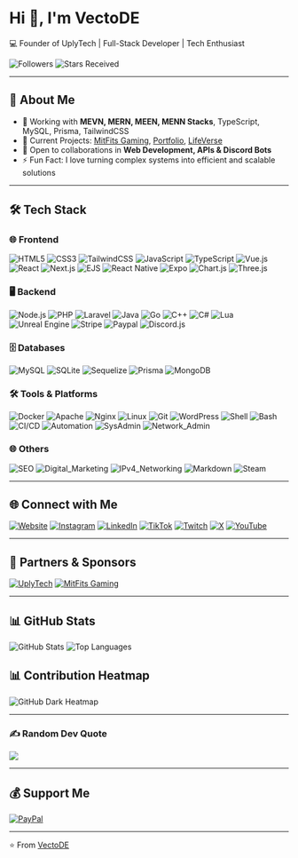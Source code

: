 # Hi 👋, I'm VectoDE

💻 Founder of UplyTech | Full-Stack Developer | Tech Enthusiast

![Followers](https://img.shields.io/github/followers/VectoDE?label=Followers&color=blue) ![Stars Received](https://img.shields.io/github/stars/VectoDE?label=Stars&color=red)

---

## 🚀 About Me
- 🌱 Working with **MEVN, MERN, MEEN, MENN Stacks**, TypeScript, MySQL, Prisma, TailwindCSS  
- 🔭 Current Projects: [MitFits Gaming](https://github.com/Mitfits-Gaming), [Portfolio](https://github.com/VectoDE/Portfolio), [LifeVerse](https://github.com/VectoDE/LifeVerse)  
- 👯 Open to collaborations in **Web Development, APIs & Discord Bots**  
- ⚡ Fun Fact: I love turning complex systems into efficient and scalable solutions  

---

## 🛠️ Tech Stack

### 🌐 Frontend
![HTML5](https://img.shields.io/badge/-HTML5-E34F26?logo=html5&logoColor=white&style=for-the-badge)
![CSS3](https://img.shields.io/badge/-CSS3-1572B6?logo=css3&logoColor=white&style=for-the-badge)
![TailwindCSS](https://img.shields.io/badge/-TailwindCSS-06B6D4?logo=tailwind-css&logoColor=white&style=for-the-badge)
![JavaScript](https://img.shields.io/badge/-JavaScript-F7DF1E?logo=javascript&logoColor=black&style=for-the-badge)
![TypeScript](https://img.shields.io/badge/-TypeScript-3178C6?logo=typescript&logoColor=white&style=for-the-badge)
![Vue.js](https://img.shields.io/badge/-Vue.js-4FC08D?logo=vue.js&logoColor=white&style=for-the-badge)
![React](https://img.shields.io/badge/-React-61DAFB?logo=react&logoColor=black&style=for-the-badge)
![Next.js](https://img.shields.io/badge/-Next.js-000000?logo=next.js&logoColor=white&style=for-the-badge)
![EJS](https://img.shields.io/badge/-EJS-CF4647?logo=EJS&logoColor=white&style=for-the-badge)
![React Native](https://img.shields.io/badge/-React_Native-61DAFB?logo=react&logoColor=black&style=for-the-badge)
![Expo](https://img.shields.io/badge/-Expo-000020?logo=expo&logoColor=white&style=for-the-badge)
![Chart.js](https://img.shields.io/badge/-Chart.js-FF6384?logo=chart.js&logoColor=white&style=for-the-badge)
![Three.js](https://img.shields.io/badge/-Three.js-000000?logo=three.js&logoColor=white&style=for-the-badge)

### 🖥️ Backend
![Node.js](https://img.shields.io/badge/-Node.js-339933?logo=node.js&logoColor=white&style=for-the-badge)
![PHP](https://img.shields.io/badge/-PHP-777BB4?logo=php&logoColor=white&style=for-the-badge)
![Laravel](https://img.shields.io/badge/-Laravel-FF2D20?logo=laravel&logoColor=white&style=for-the-badge)
![Java](https://img.shields.io/badge/-Java-007396?logo=java&logoColor=white&style=for-the-badge)
![Go](https://img.shields.io/badge/-Go-00ADD8?logo=go&logoColor=white&style=for-the-badge)
![C++](https://img.shields.io/badge/-C++-00599C?logo=c%2B%2B&logoColor=white&style=for-the-badge)
![C#](https://img.shields.io/badge/-C%23-239120?logo=c%23&logoColor=white&style=for-the-badge)
![Lua](https://img.shields.io/badge/-Lua-2C2D72?logo=lua&logoColor=white&style=for-the-badge)
![Unreal Engine](https://img.shields.io/badge/-Unreal_Engine-0E1128?logo=unreal-engine&logoColor=white&style=for-the-badge)
![Stripe](https://img.shields.io/badge/-Stripe-635BFF?logo=stripe&logoColor=white&style=for-the-badge)
![Paypal](https://img.shields.io/badge/-PayPal-003087?logo=paypal&logoColor=white&style=for-the-badge)
![Discord.js](https://img.shields.io/badge/-Discord.js-7289DA?logo=discord&logoColor=white&style=for-the-badge)

### 🗄️ Databases
![MySQL](https://img.shields.io/badge/-MySQL-4479A1?logo=mysql&logoColor=white&style=for-the-badge)
![SQLite](https://img.shields.io/badge/-SQLite-003B57?logo=sqlite&logoColor=white&style=for-the-badge)
![Sequelize](https://img.shields.io/badge/-Sequelize-52B0E7?logo=sequelize&logoColor=white&style=for-the-badge)
![Prisma](https://img.shields.io/badge/-Prisma-2D3748?logo=prisma&logoColor=white&style=for-the-badge)
![MongoDB](https://img.shields.io/badge/-MongoDB-47A248?logo=mongodb&logoColor=white&style=for-the-badge)

### 🛠️ Tools & Platforms
![Docker](https://img.shields.io/badge/-Docker-2496ED?logo=docker&logoColor=white&style=for-the-badge)
![Apache](https://img.shields.io/badge/-Apache-F05123?logo=apache&logoColor=white&style=for-the-badge)
![Nginx](https://img.shields.io/badge/-Nginx-009639?logo=nginx&logoColor=white&style=for-the-badge)
![Linux](https://img.shields.io/badge/-Linux-FCC624?logo=linux&logoColor=black&style=for-the-badge)
![Git](https://img.shields.io/badge/-Git-F05032?logo=git&logoColor=white&style=for-the-badge)
![WordPress](https://img.shields.io/badge/-WordPress-21759B?logo=wordpress&logoColor=white&style=for-the-badge)
![Shell](https://img.shields.io/badge/-Shell-121011?logo=powershell&logoColor=white&style=for-the-badge)
![Bash](https://img.shields.io/badge/-Bash-4EAA25?logo=gnu-bash&logoColor=white&style=for-the-badge)
![CI/CD](https://img.shields.io/badge/-CI/CD-0A0A0A?logo=github-actions&logoColor=white&style=for-the-badge)
![Automation](https://img.shields.io/badge/-Automation-FFAA00?logo=jenkins&logoColor=white&style=for-the-badge)
![SysAdmin](https://img.shields.io/badge/-SysAdmin-FF6F61?logo=linux&logoColor=white&style=for-the-badge)
![Network_Admin](https://img.shields.io/badge/-Network_Admin-0078D6?logo=cisco&logoColor=white&style=for-the-badge)

### 🌐 Others
![SEO](https://img.shields.io/badge/-SEO-FF6C37?logo=google&logoColor=white&style=for-the-badge)
![Digital_Marketing](https://img.shields.io/badge/-Digital_Marketing-FF4500?logo=hubspot&logoColor=white&style=for-the-badge)
![IPv4_Networking](https://img.shields.io/badge/-IPv4_Networking-1E90FF?logo=cisco&logoColor=white&style=for-the-badge)
![Markdown](https://img.shields.io/badge/-Markdown-000000?logo=markdown&logoColor=white&style=for-the-badge)
![Steam](https://img.shields.io/badge/-Steam-000000?logo=steam&logoColor=white&style=for-the-badge)

---

## 🌐 Connect with Me
[![Website](https://img.shields.io/badge/Website-000000?style=for-the-badge&logo=google-chrome&logoColor=white)](https://www.uplytech.de)
[![Instagram](https://img.shields.io/badge/Instagram-E1306C?style=for-the-badge&logo=instagram&logoColor=white)](https://www.instagram.com/vecto_de)
[![LinkedIn](https://img.shields.io/badge/LinkedIn-0A66C2?style=for-the-badge&logo=linkedin&logoColor=white)]([https://linkedin.com/in/vectode](https://www.linkedin.com/in/tim-hauke-b3b24b2b5))
[![TikTok](https://img.shields.io/badge/TikTok-000000?style=for-the-badge&logo=tiktok&logoColor=white)](https://www.tiktok.com/@vectode)
[![Twitch](https://img.shields.io/badge/Twitch-9146FF?style=for-the-badge&logo=twitch&logoColor=white)](https://twitch.tv/vectode)
[![X](https://img.shields.io/badge/X-1DA1F2?style=for-the-badge&logo=x&logoColor=white)](https://www.x.com/@vecto_de)
[![YouTube](https://img.shields.io/badge/YouTube-FF0000?style=for-the-badge&logo=youtube&logoColor=white)](https://www.youtube.com/@vectode)

---

## 🤝 Partners & Sponsors
[![UplyTech](https://img.shields.io/badge/UplyTech-000000?style=for-the-badge&logo=uplytech&logoColor=white)](https://www.uplytech.de) [![MitFits Gaming](https://img.shields.io/badge/MitFits_Gaming-FF4500?style=for-the-badge&logo=gaming&logoColor=white)](https://www.mitfits.de)

---

## 📊 GitHub Stats
![GitHub Stats](https://github-readme-stats.vercel.app/api?username=VectoDE&show_icons=true&theme=radical)
![Top Languages](https://github-readme-stats.vercel.app/api/top-langs/?username=VectoDE&layout=compact&theme=radical)

## 📊 Contribution Heatmap
![GitHub Dark Heatmap](https://ghchart.rshah.org/VectoDE)

---

### ✍️ Random Dev Quote
![](https://quotes-github-readme.vercel.app/api?type=horizontal&theme=radical)

---

## 💰 Support Me
[![PayPal](https://img.shields.io/badge/PayPal-00457C?style=for-the-badge&logo=paypal&logoColor=white)](https://paypal.me/TimHauke99)

---

⭐️ From [VectoDE](https://github.com/VectoDE)
